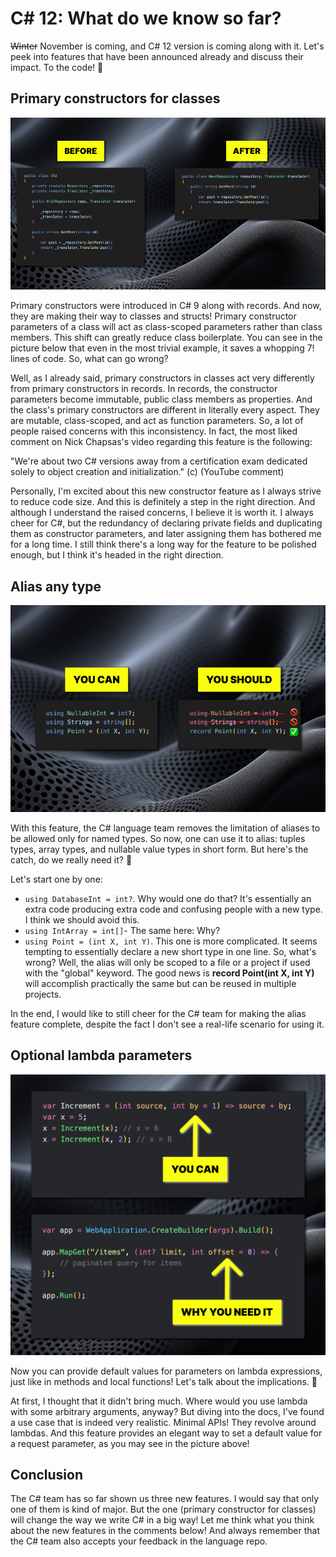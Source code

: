 # C# 12: What do we know so far?

~~Winter~~ November is coming, and C# 12 version is coming along with it. Let's peek into features that have been announced already and discuss their impact. To the code! 🚀

## Primary constructors for classes

![image](1.prima/showcase.png)

Primary constructors were introduced in C# 9 along with records. And now, they are making their way to classes and structs! Primary constructor parameters of a class will act as class-scoped parameters rather than class members. This shift can greatly reduce class boilerplate. You can see in the picture below that even in the most trivial example, it saves a whopping 7! lines of code. So, what can go wrong?

Well, as I already said, primary constructors in classes act very differently from primary constructors in records. In records, the constructor parameters become immutable, public class members as properties. And the class's primary constructors are different in literally every aspect. They are mutable, class-scoped, and act as function parameters. So, a lot of people raised concerns with this inconsistency. In fact, the most liked comment on Nick Chapsas's video regarding this feature is the following:

"We're about two C# versions away from a certification exam dedicated solely to object creation and initialization." (c) (YouTube comment)

Personally, I'm excited about this new constructor feature as I always strive to reduce code size. And this is definitely a step in the right direction. And although I understand the raised concerns, I believe it is worth it. I always cheer for C#, but the redundancy of declaring private fields and duplicating them as constructor parameters, and later assigning them has bothered me for a long time. I still think there's a long way for the feature to be polished enough, but I think it's headed in the right direction.

## Alias any type

![image](2.aliasany/showcase.png)

With this feature, the C# language team removes the limitation of aliases to be allowed only for named types. So now, one can use it to alias: tuples types, array types, and nullable value types in short form. But here's the catch, do we really need it? 🤔

Let's start one by one:
- `using DatabaseInt = int?`. Why would one do that? It's essentially an extra code producing extra code and confusing people with a new type. I think we should avoid this.
- `using IntArray = int[]`- The same here: Why?
- `using Point = (int X, int Y)`. This one is more complicated. It seems tempting to essentially declare a new short type in one line. So, what's wrong? Well, the alias will only be scoped to a file or a project if used with the "global" keyword. The good news is **record Point(int X, int Y)** will accomplish practically the same but can be reused in multiple projects.

In the end, I would like to still cheer for the C# team for making the alias feature complete, despite the fact I don't see a real-life scenario for using it.

## Optional lambda parameters

![showcase](3.oplambda/showcase.png)

Now you can provide default values for parameters on lambda expressions, just like in methods and local functions! Let's talk about the implications. 🤔  

At first, I thought that it didn't bring much. Where would you use lambda with some arbitrary arguments, anyway? But diving into the docs, I've found a use case that is indeed very realistic. Minimal APIs! They revolve around lambdas. And this feature provides an elegant way to set a default value for a request parameter, as you may see in the picture above!

## Conclusion

The C# team has so far shown us three new features. I would say that only one of them is kind of major. But the one (primary constructor for classes) will change the way we write C# in a big way! Let me think what you think about the new features in the comments below! And always remember that the C# team also accepts your feedback in the language repo. 
